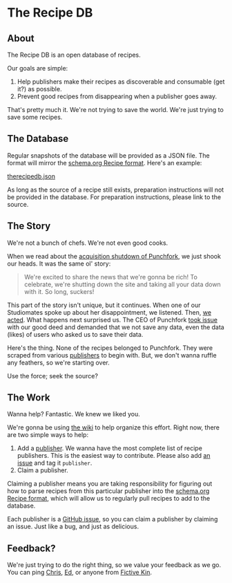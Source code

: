 # The Recipe DB

## About

The Recipe DB is an open database of recipes.

Our goals are simple:

1. Help publishers make their recipes as discoverable and consumable (get it?) as possible.
2. Prevent good recipes from disappearing when a publisher goes away.

That's pretty much it. We're not trying to save the world. We're just trying to save some recipes.

## The Database

Regular snapshots of the database will be provided as a JSON file. The format will mirror the [schema.org Recipe format](http://schema.org/Recipe). Here's an example:

[therecipedb.json](http://therecipedb.org/therecipedb.json)

As long as the source of a recipe still exists, preparation instructions will not be provided in the database. For preparation instructions, please link to the source.

## The Story

We're not a bunch of chefs. We're not even good cooks.

When we read about the [acquisition shutdown of Punchfork](http://punchfork.com/pinterest), we just shook our heads. It was the same ol' story:

> We're excited to share the news that we're gonna be rich! To celebrate, we're shutting down the site and taking all your data down with it. So long, suckers!

This part of the story isn't unique, but it continues. When one of our Studiomates spoke up about her disappointment, we listened. Then, [we acted](https://hugspoon.com/punchfork). What happens next surprised us. The CEO of Punchfork [took issue](https://twitter.com/JeffMiller/status/314899821351821312) with our good deed and demanded that we not save any data, even the data (likes) of users who asked us to save their data.

Here's the thing. None of the recipes belonged to Punchfork. They were scraped from various [publishers](https://github.com/fictivekin/therecipedb/wiki/Publishers) to begin with. But, we don't wanna ruffle any feathers, so we're starting over.

Use the force; seek the source?

## The Work

Wanna help? Fantastic. We knew we liked you.

We're gonna be using [the wiki](https://github.com/fictivekin/therecipedb/wiki) to help organize this effort. Right now, there are two simple ways to help:

1. Add a [publisher](https://github.com/fictivekin/therecipedb/wiki/Publishers). We wanna have the most complete list of recipe publishers. This is the easiest way to contribute. Please also add [an issue](https://github.com/fictivekin/therecipedb/issues) and tag it `publisher`.
2. Claim a publisher.

Claiming a publisher means you are taking responsibility for figuring out how to parse recipes from this particular publisher into the [schema.org Recipe format](http://schema.org/Recipe), which will allow us to regularly pull recipes to add to the database.

Each publisher is a [GitHub issue](https://github.com/fictivekin/therecipedb/issues), so you can claim a publisher by claiming an issue. Just like a bug, and just as delicious.

## Feedback?

We're just trying to do the right thing, so we value your feedback as we go. You can ping [Chris](https://github.com/shiflett), [Ed](https://github.com/funkatron), or anyone from [Fictive Kin](https://github.com/fictivekin).